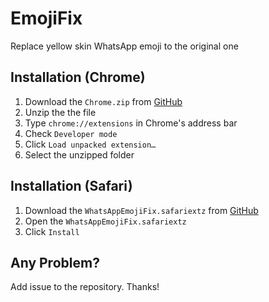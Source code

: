 # EmojiFix
Replace yellow skin WhatsApp emoji to the original one

## Installation (Chrome)
1. Download the `Chrome.zip` from [GitHub](https://github.com/ynkelvin/EmojiFix/releases)
2. Unzip the the file
3. Type `chrome://extensions` in Chrome's address bar
4. Check `Developer mode`
5. Click `Load unpacked extension…`
6. Select the unzipped folder

## Installation (Safari)
1. Download the `WhatsAppEmojiFix.safariextz` from [GitHub](https://github.com/ynkelvin/EmojiFix/releases)
2. Open the `WhatsAppEmojiFix.safariextz`
3. Click `Install`

## Any Problem?
Add issue to the repository. Thanks!
